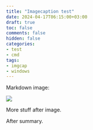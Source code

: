 ```yaml
---
title: "Imagecaption test"
date: 2024-04-17T06:15:00+03:00
draft: true
toc: false
comments: false
hidden: false
categories:
- test
- cmd
tags:
- imgcap
- windows
---
```

Markdown image:

![](/images/windows.png)

More stuff after image.

<!--more-->

After summary.
